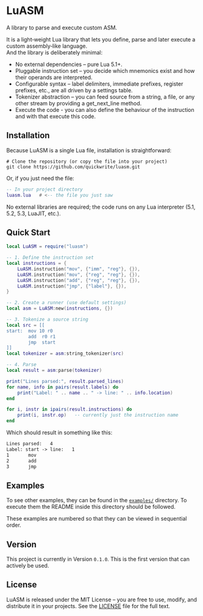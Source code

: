 # LuASM
A library to parse and execute custom ASM.

It is a light‑weight Lua library that lets you define, parse and later execute a custom assembly‑like language. <br />
And the library is deliberately minimal:
- No external dependencies – pure Lua 5.1+.
- Pluggable instruction set – you decide which mnemonics exist and how their operands are interpreted.
- Configurable syntax – label delimiters, immediate prefixes, register prefixes, etc., are all driven by a settings table.
- Tokenizer abstraction – you can feed source from a string, a file, or any other stream by providing a get_next_line method.
- Execute the code - you can also define the behaviour of the instruction and with that execute this code.

## Installation
Because LuASM is a single Lua file, installation is straightforward:

```shell
# Clone the repository (or copy the file into your project)
git clone https://github.com/quickwrite/luasm.git
```

Or, if you just need the file:

```lua
-- In your project directory
luasm.lua   # <-- the file you just saw
```

No external libraries are required; the code runs on any Lua interpreter (5.1, 5.2, 5.3, LuaJIT, etc.).

## Quick Start
```lua
local LuASM = require("luasm")

-- 1. Define the instruction set
local instructions = {
    LuASM.instruction("mov", {"imm", "reg"}, {}),
    LuASM.instruction("mov", {"reg", "reg"}, {}),
    LuASM.instruction("add", {"reg", "reg"}, {}),
    LuASM.instruction("jmp", {"label"}, {}),
}

-- 2. Create a runner (use default settings)
local asm = LuASM:new(instructions, {})

-- 3. Tokenize a source string
local src = [[
start:  mov 10 r0
        add  r0 r1
        jmp  start
]]
local tokenizer = asm:string_tokenizer(src)

-- 4. Parse
local result = asm:parse(tokenizer)

print("Lines parsed:", result.parsed_lines)
for name, info in pairs(result.labels) do
    print("Label: " .. name .. " -> line: " .. info.location)
end

for i, instr in ipairs(result.instructions) do
    print(i, instr.op)   -- currently just the instruction name
end
```
Which should result in something like this:
```txt
Lines parsed:   4
Label: start -> line:   1
1       mov
2       add
3       jmp
```

## Examples
To see other examples, they can be found in the [`examples/`](examples) directory. To execute them the README inside this directory should be followed.

These examples are numbered so that they can be viewed in sequential order.

## Version
This project is currently in Version `0.1.0`. This is the first version that can actively be used.

## License
LuASM is released under the MIT License – you are free to use, modify, and distribute it in your projects. See the [LICENSE](LICENSE) file for the full text.
